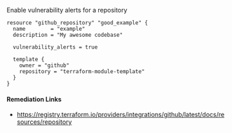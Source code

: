 
Enable vulnerability alerts for a repository

```hcl
resource "github_repository" "good_example" {
  name        = "example"
  description = "My awesome codebase"

  vulnerability_alerts = true

  template {
    owner = "github"
    repository = "terraform-module-template"
  }
}
```

#### Remediation Links
 - https://registry.terraform.io/providers/integrations/github/latest/docs/resources/repository

